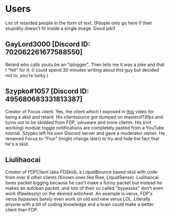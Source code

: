 # Users
List of retarded people in the form of text. (People only go here if their stupidity doesn't fit inside a single image. Good job!)

## GayLord3000 [Discord ID: 702062261677588550]
Retard who calls youtu.be an "iplogger". Then tells me it was a joke and that I "fell" for it. (I could spend 30 minutes writing about this guy but decided not to, you're lucky.)
## Szypko#1057 [Discord ID: 495680683331813387]
Creator of Focus client. Yes, the client which I exposed in [this](https://youtu.be/bFTdaSgezlk) video for being a skid and retard. His clientsource got dumped on masterof13fps and turns out to be skidded from FDP, uwuware and more clients. His (not working) module toggle notifications are completely pasted from a YouTube tutorial. Szypko left his own Discord server and gave a moderator owner. He renamed Focus to "Flun" (might change later) to try and hide the fact that he's a skid.
## Liulihaocai
Creator of FDPClient (aka FDSkid), a LiquidBounce based skid with code from over 8 other clients (Known ones like Rise, LiquidSense). Liulihaocai loves packet logging because he can't make a funny packet but instead he makes an autoban packet, and lots of their so called "bypasses" don't even work (flawlessly) on the desired anticheat. An example is verus, FDP's verus bypasses barely even work on old and new verus LOL. Literally anyone with a bit of coding knowledge and a brain could make a better client than FDP. 
